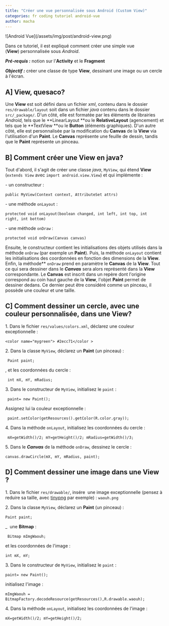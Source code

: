 ```yaml
---
title: "Créer une vue personnalisée sous Android (Custom View)"
categories: fr coding tutoriel android-vue
author: macha
---
```


<div class="text-center lead" markdown="1">
  ![Android Vue](/assets/img/post/android-view.png)
</div>

Dans ce tutoriel, il est expliqué comment créer une simple vue (**View**) personnalisée sous _Android_.

_**Pré-requis :**_ notion sur l'**Activity** et le **Fragment**

_**Objectif :**_ créer une classe de type **View**, dessinant une image ou un cercle à l'écran.

<!--more-->

## A] View, quesaco? 

Une **View** est soit défini dans un fichier _xml_, contenu dans le dossier
`res/drawable/layout` soit dans un fichier _java_ contenu dans le dossier
`src/_package/`. D'un côté, elle est formatée par les éléments de librairies
_Android,_ tels que le **LinearLayout **ou le **RelativeLayout** (agencement) et
tels que le **TextView **ou le **Button** (éléments graphiques). D'un autre côté,
elle est personnalisée par la modification du **Canvas** de la **View** via
l'utilisation d'un **Paint**. Le **Canvas** représente une feuille de dessin,
tandis que le **Paint** représente un pinceau.

## B] Comment créer une View en java? 

Tout d'abord, il s'agit de créer une classe _java_, `MyView`, qui étend **View**
(`extends View` avec `import android.view.View`) et qui implémente :

\- un constructeur :

    public MyView(Context context, AttributeSet attrs)

\- une méthode `onLayout` :

    protected void onLayout(boolean changed, int left, int top, int right, int bottom)

\- une méthode `onDraw` : 

    protected void onDraw(Canvas canvas)

Ensuite, le constructeur contient les initialisations des objets utilisés dans
la méthode `onDraw` (par exemple un **Paint**). Puis, la méthode `onLayout`
contient les initialisations des coordonnées en fonction des dimensions de la
**View**. Enfin, la méthode** `onDraw` prend en paramètre le **Canvas** de la
**View**. Tout ce qui sera dessiner dans le **_Canvas_** sera alors représenté
dans la **View** correspondante. Le **Canvas** est inscrit dans un repère dont
l'origine correspond au coin haut gauche de la **View**, l'objet **Paint**
permet de dessiner dedans. Ce dernier peut être considéré comme un pinceau, il
possède une couleur et une taille.

## C] Comment dessiner un cercle, avec une couleur personnalisée, dans une View? 

1\. Dans le fichier `res/values/colors.xml`, déclarez une couleur exceptionnelle :

    <color name="mygreen"> #2ecc71</color >

2\. Dans la classe `MyView`, déclarez un **Paint** (un pinceau) :

     Paint paint;

, et les coordonnées du cercle :

     int mX, mY, mRadius;

3\. Dans le constructeur de `MyView`, initialisez le `paint` :

     paint= new Paint();

Assignez lui la couleur exceptionnelle :

     paint.setColor(getResources().getColor(R.color.gray));

4\. Dans la méthode `onLayout`, initialisez les coordonnées du cercle :

     mX=getWidth()/2; mY=getHeight()/2; mRadius=getWidth()/3;

5\. Dans le **_Canvas_** de la méthode `onDraw`, dessinez le cercle :

    canvas.drawCircle(mX, mY, mRadius, paint);

## D] Comment dessiner une image dans une View ?

1\. Dans le fichier `res/drawable/`, insére
 une image exceptionnelle (pensez à reduire sa taille, avec [tinypng](https://tinypng.com/) par exemple) : `waouh.png`

2\. Dans la classe `MyView`, déclarez un **Paint** (un pinceau) :

    Paint paint;

_  une **Bitmap** :

     Bitmap mImgWaouh;

et les coordonnées de l'image :

    int mX, mY;

3\. Dans le constructeur de `MyView`, initialisez le `paint` :

    paint= new Paint();

initialisez l'image :

    mImgWaouh = BitmapFactory.decodeResource(getResources(),R.drawable.waouh);

4\. Dans la méthode `onLayout`, initialisez les coordonnées de l'image :

    mX=getWidth()/2; mY=getHeight()/2;
